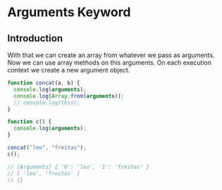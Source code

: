 # Arguments Keyword

## Introduction

With that we can create an array from whatever we pass as arguments. Now we can use array methods on this arguments. On each execution context we create a new argument object.

```jsx
function concat(a, b) {
  console.log(arguments);
  console.log(Array.from(arguments));
  // console.log(this);
}

function c() {
  console.log(arguments);
}

concat("leo", "freitas");
c();

// [Arguments] { '0': 'leo', '1': 'freitas' }
// [ 'leo', 'freitas' ]
// {}
```

